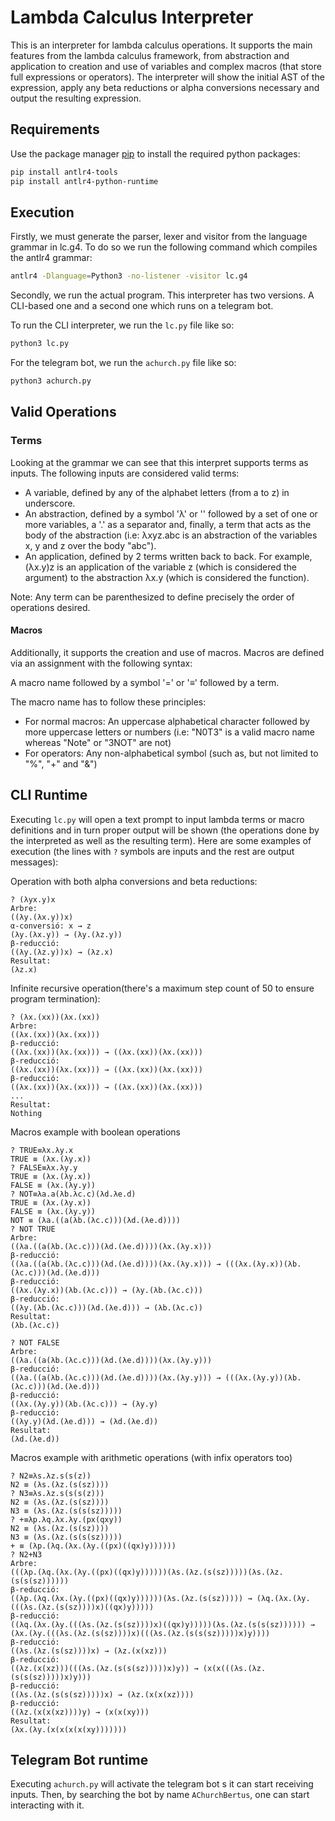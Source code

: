 # Lambda Calculus Interpreter
This is an interpreter for lambda calculus operations. It supports the main features from the lambda calculus framework, from abstraction and application to creation and use of variables and complex macros (that store full expressions or operators). The interpreter will show the initial AST of the expression, apply any beta reductions or alpha conversions necessary and output the resulting expression.

## Requirements

Use the package manager [pip](https://pip.pypa.io/en/stable/) to install the required python packages:

```bash
pip install antlr4-tools
pip install antlr4-python-runtime
```

## Execution

Firstly, we must generate the parser, lexer and visitor from the language grammar in lc.g4. To do so we run the following command which compiles the antlr4 grammar:

```bash
antlr4 -Dlanguage=Python3 -no-listener -visitor lc.g4
```

Secondly, we run the actual program. This interpreter has two versions. A CLI-based one and a second one which runs on a telegram bot.

To run the CLI interpreter, we run the `lc.py` file like so:

```bash
python3 lc.py
```

For the telegram bot, we run the `achurch.py` file like so:

```bash
python3 achurch.py
```

## Valid Operations

### Terms

Looking at the grammar we can see that this interpret supports terms as inputs. The following inputs are considered valid terms:

- A variable, defined by any of the alphabet letters (from a to z) in underscore.
- An abstraction, defined by a symbol 'λ' or '\' followed by a set of one or more variables, a '.' as a separator and, finally, a term that acts as the body of the abstraction (i.e: λxyz.abc is an abstraction of the variables x, y and z over the body "abc"). 
- An application, defined by 2 terms written back to back. For example, (λx.y)z is an application of the variable z (which is considered the argument) to the abstraction λx.y (which is considered the function).
 
Note: Any term can be parenthesized to define precisely the order of operations desired.

#### Macros

Additionally, it supports the creation and use of macros. Macros are defined via an assignment with the following syntax:

A macro name followed by a symbol '=' or '≡' followed by a term.

The macro name has to follow these principles:
- For normal macros: An uppercase alphabetical character followed by more uppercase letters or numbers (i.e: "N0T3" is a valid macro name whereas "Note" or "3NOT" are not)
- For operators: Any non-alphabetical symbol (such as, but not limited to "%", "+" and "&")

## CLI Runtime

Executing `lc.py` will open a text prompt to input lambda terms or macro definitions and in turn proper output will be shown (the operations done by the interpreted as well as the resulting term). Here are some examples of execution (the lines with `?` symbols are inputs and the rest are output messages):

Operation with both alpha conversions and beta reductions:
```
? (λyx.y)x
Arbre:
((λy.(λx.y))x)
α-conversió: x → z
(λy.(λx.y)) → (λy.(λz.y))
β-reducció:
((λy.(λz.y))x) → (λz.x)
Resultat:
(λz.x)
```

Infinite recursive operation(there's a maximum step count of 50 to ensure program termination):
```
? (λx.(xx))(λx.(xx))
Arbre:
((λx.(xx))(λx.(xx)))
β-reducció:
((λx.(xx))(λx.(xx))) → ((λx.(xx))(λx.(xx)))
β-reducció:
((λx.(xx))(λx.(xx))) → ((λx.(xx))(λx.(xx)))
β-reducció:
((λx.(xx))(λx.(xx))) → ((λx.(xx))(λx.(xx)))
...
Resultat:
Nothing
```
Macros example with boolean operations
```
? TRUE≡λx.λy.x
TRUE ≡ (λx.(λy.x))
? FALSE≡λx.λy.y
TRUE ≡ (λx.(λy.x))
FALSE ≡ (λx.(λy.y))
? NOT≡λa.a(λb.λc.c)(λd.λe.d)
TRUE ≡ (λx.(λy.x))
FALSE ≡ (λx.(λy.y))
NOT ≡ (λa.((a(λb.(λc.c)))(λd.(λe.d))))
? NOT TRUE
Arbre:
((λa.((a(λb.(λc.c)))(λd.(λe.d))))(λx.(λy.x)))
β-reducció:
((λa.((a(λb.(λc.c)))(λd.(λe.d))))(λx.(λy.x))) → (((λx.(λy.x))(λb.(λc.c)))(λd.(λe.d)))
β-reducció:
((λx.(λy.x))(λb.(λc.c))) → (λy.(λb.(λc.c)))
β-reducció:
((λy.(λb.(λc.c)))(λd.(λe.d))) → (λb.(λc.c))
Resultat:
(λb.(λc.c))

? NOT FALSE
Arbre:
((λa.((a(λb.(λc.c)))(λd.(λe.d))))(λx.(λy.y)))
β-reducció:
((λa.((a(λb.(λc.c)))(λd.(λe.d))))(λx.(λy.y))) → (((λx.(λy.y))(λb.(λc.c)))(λd.(λe.d)))
β-reducció:
((λx.(λy.y))(λb.(λc.c))) → (λy.y)
β-reducció:
((λy.y)(λd.(λe.d))) → (λd.(λe.d))
Resultat:
(λd.(λe.d))
```
Macros example with arithmetic operations (with infix operators too)
```
? N2≡λs.λz.s(s(z))
N2 ≡ (λs.(λz.(s(sz))))
? N3≡λs.λz.s(s(s(z)))
N2 ≡ (λs.(λz.(s(sz))))
N3 ≡ (λs.(λz.(s(s(sz)))))
? +≡λp.λq.λx.λy.(px(qxy))
N2 ≡ (λs.(λz.(s(sz))))
N3 ≡ (λs.(λz.(s(s(sz)))))
+ ≡ (λp.(λq.(λx.(λy.((px)((qx)y))))))
? N2+N3
Arbre:
(((λp.(λq.(λx.(λy.((px)((qx)y))))))(λs.(λz.(s(sz)))))(λs.(λz.(s(s(sz))))))
β-reducció:
((λp.(λq.(λx.(λy.((px)((qx)y))))))(λs.(λz.(s(sz))))) → (λq.(λx.(λy.(((λs.(λz.(s(sz))))x)((qx)y)))))
β-reducció:
((λq.(λx.(λy.(((λs.(λz.(s(sz))))x)((qx)y)))))(λs.(λz.(s(s(sz)))))) → (λx.(λy.(((λs.(λz.(s(sz))))x)(((λs.(λz.(s(s(sz)))))x)y))))
β-reducció:
((λs.(λz.(s(sz))))x) → (λz.(x(xz)))
β-reducció:
((λz.(x(xz)))(((λs.(λz.(s(s(sz)))))x)y)) → (x(x(((λs.(λz.(s(s(sz)))))x)y)))
β-reducció:
((λs.(λz.(s(s(sz)))))x) → (λz.(x(x(xz))))
β-reducció:
((λz.(x(x(xz))))y) → (x(x(xy)))
Resultat:
(λx.(λy.(x(x(x(x(xy)))))))
```

## Telegram Bot runtime

Executing `achurch.py` will activate the telegram bot s it can start receiving inputs. Then, by searching the bot by name `AChurchBertus`, one can start interacting with it.
